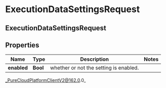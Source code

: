 # ExecutionDataSettingsRequest

## ExecutionDataSettingsRequest

## Properties

|Name | Type | Description | Notes|
|------------ | ------------- | ------------- | -------------|
| **enabled** | **Bool** | whether or not the setting is enabled. | |



_PureCloudPlatformClientV2@162.0.0_
